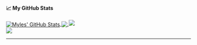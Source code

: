 <!--
**NiemanMyles/NiemanMyles** is a ✨ _special_ ✨ repository because its `README.md` (this file) appears on your GitHub profile.

Here are some ideas to get you started:

- 🔭 I’m currently working on ...
- 🌱 I’m currently learning ...
- 👯 I’m looking to collaborate on ...
- 🤔 I’m looking for help with ...
- 💬 Ask me about ...
- 📫 How to reach me: ...
- 😄 Pronouns: ...
- ⚡ Fun fact: ...
-->
#### &#x1f4c8; My GitHub Stats

<a href="">
  <img align="center" src="https://github-readme-stats.vercel.app/api?username=NiemanMyles&show_icons=true&line_height=33&count_private=true&theme=tokyonight" alt="Myles' GitHub Stats" />
</a>

<a href="">
  <img align="center" src="https://github-readme-stats.vercel.app/api/top-langs/?username=NiemanMyles&&hide=cmake&langs_count=4&line_height=35&theme=tokyonight" />
</a>

<a href="">
  <img src="https://github-readme-streak-stats.herokuapp.com/?user=NiemanMyles&theme=tokyonight" />
</a>
<br/>
<a href="https://twitter.com/_ha1ks">
  <img src="https://img.shields.io/twitter/follow/ha1ks?style=for-the-badge&logo=twitter&&labelColor=1f1f1f&color=5fffaf" />
</a>

---

